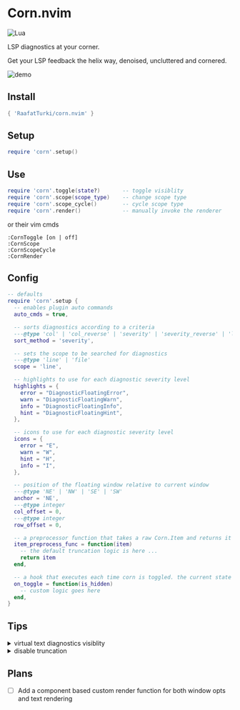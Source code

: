 # Corn.nvim
![Lua](https://img.shields.io/badge/Made%20with%20Lua-blueviolet.svg?style=for-the-badge&logo=lua)

LSP diagnostics at your corner.

Get your LSP feedback the helix way, denoised, uncluttered and cornered.

![demo](https://user-images.githubusercontent.com/16624558/265285866-8257051e-b944-4759-96b7-e5a97587ea21.gif)

## Install
```lua
{ 'RaafatTurki/corn.nvim' }
```

## Setup
```lua
require 'corn'.setup()
```

## Use
```lua
require 'corn'.toggle(state?)       -- toggle visiblity
require 'corn'.scope(scope_type)    -- change scope type
require 'corn'.scope_cycle()        -- cycle scope type
require 'corn'.render()             -- manually invoke the renderer
```
or their vim cmds
```
:CornToggle [on | off]
:CornScope
:CornScopeCycle
:CornRender
```

## Config
```lua
-- defaults
require 'corn'.setup {
  -- enables plugin auto commands
  auto_cmds = true,

  -- sorts diagnostics according to a criteria
  ---@type 'col' | 'col_reverse' | 'severity' | 'severity_reverse' | 'line_number' | 'line_number_reverse
  sort_method = 'severity',

  -- sets the scope to be searched for diagnostics
  ---@type 'line' | 'file'
  scope = 'line',

  -- highlights to use for each diagnostic severity level
  highlights = {
    error = "DiagnosticFloatingError",
    warn = "DiagnosticFloatingWarn",
    info = "DiagnosticFloatingInfo",
    hint = "DiagnosticFloatingHint",
  },

  -- icons to use for each diagnostic severity level
  icons = {
    error = "E",
    warn = "W",
    hint = "H",
    info = "I",
  },

  -- position of the floating window relative to current window
  ---@type 'NE' | 'NW' | 'SE' | 'SW'
  anchor = 'NE',
  ---@type integer
  col_offset = 0,
  ---@type integer
  row_offset = 0,

  -- a preprocessor function that takes a raw Corn.Item and returns it after modification, could be used for truncation or other purposes
  item_preprocess_func = function(item)
    -- the default truncation logic is here ...
    return item
  end,

  -- a hook that executes each time corn is toggled. the current state is provided via `is_hidden`
  on_toggle = function(is_hidden)
    -- custom logic goes here
  end,
}
```

## Tips
<details>
<summary> virtual text diagnostics visiblity </summary>

enable virtual text diagnostics when corn is off and disable it when it's on
```lua
-- ensure virtual_text diags are disabled
vim.diagnostic.config { virtual_text = false }

-- toggle virtual_text diags when corn is toggled
require 'corn'.setup {
  on_toggle = function(is_hidden)
    vim.diagnostic.config({ virtual_text = not vim.diagnostic.config().virtual_text })
  end
}
```
</details>

<details>
<summary> disable truncation </summary>

disable the default truncation which is implemented inside item_preprocess_func
```lua
-- set item_preprocess_func to return the item unmodified
require 'corn'.setup {
  item_preprocess_func = function(item)
    return item
  end
}
```
</details>

## Plans
- [ ] Add a component based custom render function for both window opts and text rendering
